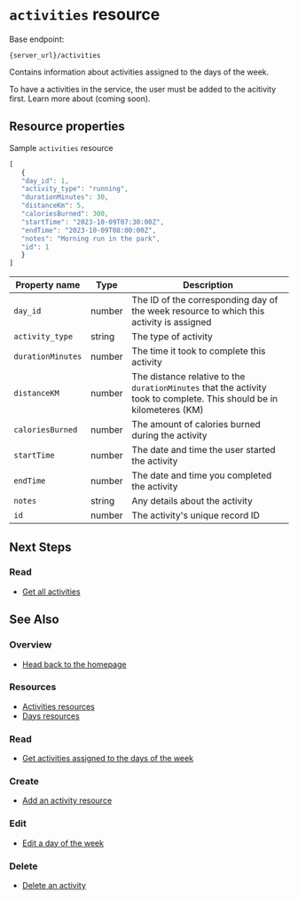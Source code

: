 # `activities` resource

Base endpoint:

```shell
{server_url}/activities
```

Contains information about activities assigned to the days of the week.

To have a activities in the service, the user must be added to
the acitivity first. Learn more about (coming soon).

## Resource properties

Sample `activities` resource

```js
[
   {
   "day_id": 1,
   "activity_type": "running",
   "durationMinutes": 30,
   "distanceKm": 5,
   "caloriesBurned": 300,
   "startTime": "2023-10-09T07:30:00Z",
   "endTime": "2023-10-09T08:00:00Z",
   "notes": "Morning run in the park",
   "id": 1
   }
]
```

| Property name | Type | Description |
| ------------- | ----------- | ----------- |
| `day_id` | number | The ID of the corresponding day of the week resource to which this activity is assigned |
| `activity_type` | string | The type of activity |
| `durationMinutes` | number | The time it took to complete this activity |
| `distanceKM` | number | The distance relative to the `durationMinutes` that the activity took to complete. This should be in kilometeres (KM) |
| `caloriesBurned` | number | The amount of calories burned during the activity |
| `startTime` | number | The date and time the user started the activity |
| `endTime` | number | The date and time you completed the activity |
| `notes` | string | Any details about the activity |
| `id` | number | The activity's unique record ID |

## Next Steps

### Read

* [Get all activities](./get-activities.md)

## See Also

### Overview

* [Head back to the homepage](../index.md)

### Resources

* [Activities resources](api/activities.md)
* [Days resources](api/days.md)

### Read

* [Get activities assigned to the days of the week](./get-days.md)

### Create

* [Add an activity resource](./post-new-activity.md)

### Edit

* [Edit a day of the week](./put-days.md)

### Delete

* [Delete an activity](./delete-activities.md)
